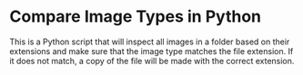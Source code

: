 # Compare Image Types in Python

This is a Python script that will inspect all images in a folder based on their extensions and make sure that the image type matches the file extension. If it does not match, a copy of the file will be made with the correct extension.
